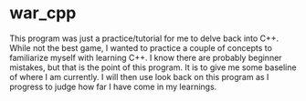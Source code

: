 # war_cpp

This program was just a practice/tutorial for me to delve back into C++. While not the best game, I wanted to practice a couple of concepts to familiarize myself
with learning C++. I know there are probably beginner mistakes, but that is the point of this program. It is to give me some baseline of where I am currently. I will then use
look back on this program as I progress to judge how far I have come in my learnings.
